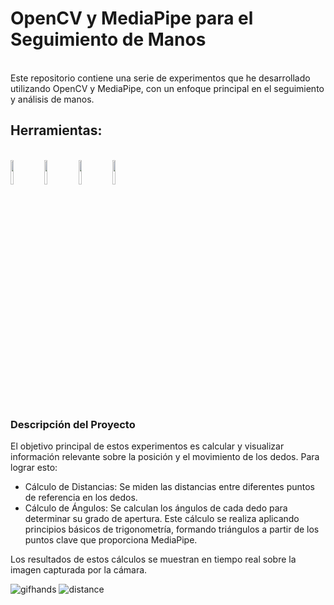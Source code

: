 <h1>OpenCV y MediaPipe para el Seguimiento de Manos</h1><br>
Este repositorio contiene una serie de experimentos que he desarrollado utilizando OpenCV y MediaPipe, con un enfoque principal en el seguimiento y análisis de manos.<br>
<h2>Herramientas:</h2> <br>
 <img src="https://github.com/user-attachments/assets/12e3aa8a-4d5c-4f32-8e27-1e3cd02edf1d" width="10%"/>
 <img src="https://github.com/user-attachments/assets/3a93cbae-1963-4aab-aac4-0d7c8e9cf310" width="10%" /> 
 <img src="https://github.com/user-attachments/assets/adccb22d-1163-4c1a-9ae2-0b6174a4df08" width="10%"/>
 <img src="https://github.com/user-attachments/assets/1e43db4e-6ee7-42f6-9686-458d7713820a" width="10%" />
<br>
<h3>Descripción del Proyecto</h3>
El objetivo principal de estos experimentos es calcular y visualizar información relevante sobre la posición y el movimiento de los dedos. Para lograr esto:
<ul>
    <li>Cálculo de Distancias: Se miden las distancias entre diferentes puntos de referencia en los dedos.</li>
    <li>Cálculo de Ángulos: Se calculan los ángulos de cada dedo para determinar su grado de apertura. Este cálculo se realiza aplicando principios básicos de trigonometría, formando triángulos a partir de los puntos clave que proporciona MediaPipe.</li>
  </ul>


Los resultados de estos cálculos se muestran en tiempo real sobre la imagen capturada por la cámara.



![gifhands](https://github.com/user-attachments/assets/026bd074-a1bf-4fde-8dbe-4a710bbcecd9)
![distance](https://github.com/user-attachments/assets/bbab5c14-ffdf-4439-a9b1-be2528ed6262)
